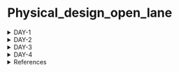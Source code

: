 # Physical_design_open_lane


<details>
<summary>DAY-1</summary>

### Introduction to package, chip, pads, core, die and IPs
This section explains about various terminology used in ASIC chip design. 

Let us consider Arduino board which is basic embedded toolkit used for embedded programming. This arduino board has a processor chip which contains multiple interfaces for various applications. 
Package refers to housing where integrated circuit is placed.
Chip is placed usually at centre of package where leads of package are connected  through thin wires.
Pads are placed to send or received signals from or to leads of package and core.
Core refers to actual circuit designed with particular components and technology process which handles the logic.
Die is base of chip on which entire integrated circuit is built and cut out off wafer.
IPs are kind of blackbox where functionality of circuit is known and not design. We usually use IPs where we reuse of existing code in the form of IPs.

### Introduction to open source ASIC design flow
At every level, from the transistor level to the architectural level, computer programmes are used to build both analog and digital electronics. These tools support chip designers from RTL to GDS.
We have tools like Openlane, Openroad as EDA tool. Process design kit is collection of files that is used to model a fabrication process for EDA tools for designing a IC. It contains design rules like DRC & LVS, device models, standard cell libraries and I/O libraries. Google joined hands with skywater to produce open source PDK in 130nm technology node.

We have following ASIC flow:

![Asic_flow](./Images/Asic_flow.png)

1. Synthesis: Converts RTL code to gate level netlist from standard cell libraries.

2. Floor & power planning: Decides partition between different system blocks and places I/O pads. We place power rails to provide power to various components of system.

3. PLacement: We place standard cells from netlist on decided floor plan.

4. Clock tree synthesis: We create a clock distribution network to deliver clock signals sequential part of system.

5. Routing: Interconnection of blocks using metal layers.

6. Final verification: We perform DRC-design rule check, Layout vs schematic check, Static timing analysis.

### Introduction to Open-lane

OpenLane is an automated RTL to GDSII flow based on several components including OpenROAD, Yosys, Magic, Netgen, CVC, SPEF-Extractor, KLayout and a number of custom scripts for design exploration and optimization. The flow performs all ASIC implementation steps from RTL all the way down to GDSII. 

![Openlane_flow](./Images/Openlane_flow.png)

### Various Open source tools in ASIC flow

RTL simulation: Iverilog & gtkwave

RTL synthesis & mapping: yosys

Floor planning : ioplacer

PLacement: OpenPD

STA: OpenSTA

clock tree synthesis: Triton CTS

Routing: TritonRoute

SPEF extraction: SPEF-extractor

DRC, GDS-II: Magic

LVS: Netgen

Circuit simulation: ngspice

### Openlane tool

We follow below steps to invoke the tool.
Go to openlane folder created in home folder.
```
make mount 
```

```
OpenLane Container (2264b12):/openlane$ ./flow.tcl -interactive
% package require openlane 0.9
```

![openlane_invoke](./Images/openlane_invoke.png)


Then prepare the design for RTl-GDS flow and run a synthesis command for picorv32a design as a sample. The picorv32a is present in design folder of openlane along with few other sample designs.
```
prep -design picorv32a
run_synthesis
```

Then we review result of synthesis flow. A folder by the name runs is created in picorv32a folder which contains folders related to ASIC flow like placement, synthesis, routing etc. We access report folder os synthesis and analyze the result as follows.

![picorv32a_dff_count](./Images/picorv32a_dff_count.png)


</details>

<details>
<summary>DAY-2</summary>

### Utilization factor and aspect ratio

Core is where actual circuit netlist is placed and die just encapsulates the core. We are interested to understand area, utilization factor and aspect ratio of core.

If we have any logical circuit, we assume it be a square based area, we try to determine the area of core where we can fit in out circuit. 

Area is simpliy the sum of product of width and height of standard cells and flip flops. 


Utilization factor is ratio of area occupied by netlist to total area of core. From this we find that, area of netlist and core is not always same. If this ratio is 1, then it is 100% utilization of core and no wastage of area.

```
Utilization factor = Area occupied by circuit / Area of core
```

Aspect ratio is ratio of height to width of core. If this ratio is 1, then is is means that core is square in shape.
```
Aspect ratio = Height of core / Width of core
```

### Concept of pre-placed cells

Let's consider that we have a circuit which performs a certain function in top level module. But, we will separate them into multiple blocks where interconnect each of them again through wires. The importance of this concept lies in the fact that we may have a functionality being implemented in multiple plcaes, we need not separately implement. We implement this block once and have multiple copies used for better & faster implementation. Some of these blocks found in market are memory, multiplexers, comparators and many more. These are called as pre-placed blocks.

![pre_placed_cells](./Images/pre_placed_cells.png)

### Decoupling capacitor

Decoupling capacitors are used to maintain stable supply to internal digita circuits. Without these, due to presence of wire resistance & inductance, the voltage represented by logic 1  or 0 might not be achieved due to noise margin of circuit. We want the voltage levels to lie within noise margin to able to distinguish between logic 1 & 0.

### Power planning

Power planning in chip design is an important aspect. Let us consider that we have circuit with on power supply. We have used decipuling capacitors for input ports to avoid destrcution of voltage levels. But is not possible to add these capacitors everywhere as it increases the size & feasible solution. Instead we increase the power supply given to chip so that particular logical part of circuit receives power from nearest power rail. Without this power planning, ground bounce where many points are discharging to single ground and voltage level of ground increases beyond noise marging causes ambiguity in logic level. Same concept applies to voltage drop where power voltage drops if many points in circuit draw power at same time.

### Pin placement
Pin placement refers to deciding input and output ports location on core. It decides delay and amount of wire requried to connect blocks. So it decides size of pins to provide power signal strength. We place these pins between space die and core border. This space does not contain any other cells of circuit.


### Floorplan of picorv32a

We perform floorplanning we use following command.
```
run_floorplan
```

![run_floorplan](./Images/run_floorplan.png)

Then we go to results folder of floorplan and open floorplan file .def in magic tool as shown below.
```
magic -T <techfile> lef read <lef_file> def read <def-file>
```

![picorv32a_floorplan](./Images/picorv32a_floorplan.png)

### Netlist binding and initial place design

After we design the system with netlist consisting of various cells, we consider these cells. These cells are taken from library where size & delay and other details associated with each cell. We take the floorplan performed in previous step for placement & routing. We place standard cells in a way similar to netlist like placing a cell closer to input port and placing another cell closer to output to have lesser delay. This is known as initial placement.


### Optimized placement using estimated wire-length and capacitance

In this stage, we estimate length & capacitance of wires to determine the optimized placement of cells. So if we have not maintained signal integrity, then we use buffers to reduce wire length and capacitance and have optimized placement.

### Placement step in openlane

Placement occurs in two stages: GLobal & detailed placement.
Global Placement: It finds optimal position for all cells which may not be legal and cells may overlap. Optimization is done through reduction of half parameter wire length.

Detailed Placement: It alters the position of cells post global placement so as to legalise them.

We peform placement in openlane as follows:
```
run_placement
```

![run_placement](./Images/run_placement.png)

![picorv32a_placement](./Images/picorv32a_placement.png)

### Cell design

Standard cell design flow involves the following:

-Inputs: PDKs, DRC & LVS rules, SPICE models, libraries, user-defined specifications.

-Design steps: Circuit design, Layout design (Art of layout Euler's path and stick diagram), Extraction of parasitics, Characterization (timing, noise, power).

-Outputs: CDL (circuit description language), LEF, GDSII, extracted SPICE netlist (.cir), timing, noise and power .lib file

### Standard cell characterisation

Standard cell characterization follows below step:

Logic (Boolean function)

Schematic (Connection pins only)

Netlist (Internal circuit made of transistors)

Netlist with parasitics

Physical Layout

Timing (Delays, hold and setup times, ...)

Power

Noise

We use software called GUNA to perform above characterization steps.

### Timing characterization parameters

We have timing threshold definitions as follows:

slew_low_rise_thr	20% value

slew_high_rise_thr	80% value

slew_low_fall_thr	20% value

slew_high_fall_thr	80% value

in_rise_thr	        50% value

in_fall_thr	        50% value

out_rise_thr	        50% value

out_fall_thr	        50% value


Propogation delay: Time difference between input waveform & output waveform crossing 50% of reference value.
Poor choice of threshold value can lead to negative delays.


</details>

<details>
<summary>DAY-3</summary>


### IO placer revision

![equi_pin_placement](./Images/equi_pin_placement.png)

Previously, we used equidistant value for IO pins in layout. Now we want to change to some other format, we edit environment variable and run floorplan flow again as follows:

```
set ::env(FP_IO_MODE) 2
```

![different_io](./Images/different_io.png)

### Spice deck

A SPICE deck includes information about the following:

Model description

Netlist description

Component connectivity

Component values

Capacitance load

Nodes

Simulation type and parameters

Libraries included

Following is Spice netlist for inverter.

![inverter](./Images/inverter.png)

```
.title CMOS inverter
.include 
M1 out in vdd vdd pmos w=0.375u l=0.25u
M2 out in 0 0 nmos w=0.375u l=0.25u
cload out 0 10f
Vdd vdd 0 2.5
Vin in 0 2.5

**control cmds
.op
.dc Vin 0 2.5 0.05
.plot v(out) vs v(in)
.end
```

We change width of pmos to 0.9375 then we get following characteristics with shifted threshold.



We compare as follows:

| Inverter wp=0.375 | Inverter wp=0.9375 |
| --- | --- |
| ![inverter_dc](./Images/inverter_dc.png) | ![inverter2_dc](./Images/inverter2_dc.png) |



### Switching characteristics

In this section, we try to understand switching characteristics ie rise delay & fall delay of inverter.

We use previous netlist and provide a pulse as input to determine rise & fall delay.

| PMOS W/L ratio | NMOS W/L ratio | Rise delay | Fall delay |
| --- | --- | --- | --- |
| Wp/Lp | Wn/Ln | 100.97ps | 49.61ps |
| Wp/Lp | 2Wn/Ln | 109.88ps | 32.03ps |
| Wp/Lp | 3Wn/Ln | 119.15ps | 23.721ps |

### Inverter layout

We git clone vsdstdcelldesign github repository for inverter layout.
```
git clone https://github.com/nickson-jose/vsdstdcelldesign.git
```
![inverter_layout](./Images/inverter_layout.png)

### 16 Fabrication of Mask CMOS
The following steps comprise the 16-mask CMOS process:

choosing a substrate: separating the substrate/body material.

Making a transistor's active region: SiO2 and Si3N4 etching and deposition, followed by photolithography, are used to isolate between active area pockets.

Ion implanation for the creation of the N- and P-wells: boron for the P-well and phosphorus for the N-well.

Photolithography processes are used to produce the NMOS and PMOS gates at the gate terminal.

LDD formation: LDD developed to counteract the hot electron effect.

In order to prevent channelling during implants, screen oxide is applied before aresenic is implanted, followed by annealing.

Local connection formation: HF etching is used to remove screen oxide. Ti is deposited for low-resistance connections.

Planarization of higher level metals using CMP, followed by TiN and Tungsten deposition. Top SiN layer for chip protection.

### Spice extraction & simulation

In this section, we will verify the logic implemented by layout by extracting spice netlist and performing simulation in ngspice.

In Tckon window of magic, we use following commands
```
extract all
ext2spice cthresh 0 rthresh 0
ext2spice
```
We have two files sky130_inv.ext & sky130_inv.spice created.

![ext2spice](./Images/ext2spice.png)


We perform ngspice simulation for extracted netlist.

Netlist:
```
* SPICE3 file created from sky130_inv.ext - technology: sky130A

.option scale=0.01u
.include ./libs/pshort.lib
.include ./libs/nshort.lib

//.subckt sky130_inv A Y VPWR VGND
M1000 Y A VPWR VPWR pshort_model.0 w=37 l=23
+  ad=1443 pd=152 as=1517 ps=156
M1001 Y A VGND VGND nshort_model.0 w=35 l=23
+  ad=1435 pd=152 as=1365 ps=148

VDD VPWR 0 3.3v
VSS VGND 0 0v
Va A VGND PULSE (0 3.3 0 0.1n 0.1n 2n 4n)

C0 VPWR A 0.07fF
C1 VPWR Y 0.11fF
C2 Y A 0.05fF
C3 Y VGND 2fF
C4 VPWR VGND 0.59fF
.end
```

```
ngspice sky130_inv.spice
tran 1n 20n
plot v(y) v(a)
```
![layout_simulation](./Images/layout_simulation.png)

We calculate Rise time, fall time, rise delay, fall delay & propogation delay.

Rise time: 63.44ps
Fall time: 42.68ps
Rise delay: 60.46ps
Fall delay: 25.58ps

### DRC violations

We try to understand DRC violations through examples.
Download sample magic layout files from following website.

```
wget http://opencircuitdesign.com/open_pdks/archive/drc_tests.tgz
tar xfz drc_tests.tgz
```

Now, open sample file as shown
```
magic -d XR met3.mag
```

Below is rules for me3 layer.

![rules](./Images/rules.png)

We use 'drc_why' command errors in layout as shown.

![m3_drc](./Images/m3_drc.png)

We use following commands to see metal cut as shown.

```
cif see VIA2
```

![m3_metal_cut](./Images/m3_metal_cut.png)

### Fixing poly.9 error in sky130A.tech file - lab

Open the poly.mag file in magic tool.

```
magic -d XR poly.mag
```

![poly9_before](./Images/poly9_before.png)

We find that distance between regular polysilicon & poly resistor should be 22um but it is showing 17um and still no errors . We should go to sky130A.tech file and modify as follows to detect this error.

In line 
```
spacing npres *nsd 480 touching_illegal \
	"poly.resistor spacing to N-tap < %d (poly.9)"
```

change to 

```
spacing npres allpolynonres 480 touching_illegal \
	"poly.resistor spacing to N-tap < %d (poly.9)"
```


Also,

```
spacing xhrpoly,uhrpoly,xpc alldiff 480 touching_illegal \

	"xhrpoly/uhrpoly resistor spacing to diffusion < %d (poly.9)"
```
change to

```
spacing xhrpoly,uhrpoly,xpc allpolynonres 480 touching_illegal \

	"xhrpoly/uhrpoly resistor spacing to diffusion < %d (poly.9)"
```

Again we load poly.mag file we find that it is detecting this erroe with DRC errors increased to 35 from 32.

![poly9_after](./Images/poly9_after.png)

</details>


<details>
<summary>DAY-4</summary>

### Converting grid info to track info

The requirement of ports is mentioned in track.info as shown below.

```
li1 X 0.23 0.46
li1 Y 0.17 0.34
met1 X 0.17 0.34
met1 Y 0.17 0.34
met2 X 0.23 0.46
met2 Y 0.23 0.46
met3 X 0.34 0.68
met3 Y 0.34 0.68
met4 X 0.46 0.92
met4 Y 0.46 0.92
met5 X 1.70 3.40
met5 Y 1.70 3.40
```
Before convergence, we grid as follows as:

![before_grid](./Images/before_grid.png)

To ensure that ports lie on the intersection point, the grid spacing in Magic (tkcon) must be changed to the li1 X and li1 Y values. After providing the command, we have following:
```
grid 0.46um 0.34um 0.23um 0.17um
```

![after_grid](./Images/after_grid.png)

### Conversion of magic layout to standard cell LEF file

Extraction of the LEF file for the cell comes next when the layout is completed. To help the placer and router tool, specific characteristics and definitions must be defined for the cell's pins. Ports are the macro's declared PINs, and in LEF files, a cell containing ports is written as a macro cell. Our goal is to extract LEF in a predetermined format from a configuration (in this case, a straightforward CMOS inverter). The first step is to define each port and assign the appropriate class and use characteristics to each port.

Below are steps to define a port :

First, open the.mag file for the design in the Magic Layout window. Next, select Edit >> Text to bring up a dialogue window. Use locali for port y & a, use metal 1 for vdd & gnd as shown in figures below.

![port_a](./Images/port_a.png)

![port_y](./Images/port_y.png)

![port_vdd](./Images/port_vdd.png)

![port_gnd](./Images/port_gnd.png)


Define the purpose of ports as follows in tkcon window:

```
port A class input
port A use signal

port Y class output
port Y use signal

port VPWR class inout
port VPWR use power

port VGND class inout
port VPWR use ground
```

We generate lef file by command:
```
lef write <name>
```
This generates sky130_vsdinv.lef file.

### Steps to include custom cell in ASIC design

We have created a custom standard cell in previous steps of an inverter. Copy lef file, sky130_fd_sc_hd_typical.lib, sky130_fd_sc_hd_slow.lib & sky130_fd_sc_hd_fast.lib to src folder of picorv32a from libs folder vsdstdcelldesign. Then modify the condif.tcl as follows.

```

# Design
set ::env(DESIGN_NAME) "picorv32a"

set ::env(VERILOG_FILES) "$::env(DESIGN_DIR)/src/picorv32a.v"

set ::env(CLOCK_PORT) "clk"
set ::env(CLOCK_NET) $::env(CLOCK_PORT)

set ::env(GLB_RESIZER_TIMING_OPTIMIZATIONS) {1}

set ::env(LIB_SYNTH) "$::env(OPENLANE_ROOT)/designs/picorv32a/src/sky130_fd_sc_hd__typical.lib"
set ::env(LIB_SLOWEST) "$::env(OPENLANE_ROOT)/designs/picorv32a/src/sky130_fd_sc_hd__slow.lib"
set ::env(LIB_FASTEST) "$::env(OPENLANE_ROOT)/designs/picorv32a/src/sky130_fd_sc_hd__fast.lib"
set ::env(LIB_TYPICAL) "$::env(OPENLANE_ROOT)/designs/picorv32a/src/sky130_fd_sc_hd__typical.lib"

set ::env(EXTRA_LEFS) [glob $::env(OPENLANE_ROOT)/designs/$::env(DESIGN_NAME)/src/*.lef]

set filename $::env(DESIGN_DIR)/$::env(PDK)_$::env(STD_CELL_LIBRARY)_config.tcl
if { [file exists $filename] == 1} {
	source $filename
}
```

To integrate standard cell in openlane flow, perform following commands:

```
set lefs [glob $::env(DESIGN_DIR)/src/*.lef]
add_lefs -src $lefs
```

### Delay tables

We observe that the buffer we insert to maintain signal integrity has some constraints. We observe that size of buffer in every level should have same size and have different delays depending on load driven by them. So VLSI engineers came up with concept of delay tables which consists of 2D array of values input slew & load capacitance defined for cell for different sizes. These delay tables became timing models. The algorithm takes these values and computes delay values. If delay is not available directly, it takes nearest data and determines through extrapolation.

![delay_table](./Images/delay_table.png)

### Openlane steps with custom standard cell

We perform synthesis and found that it has negative slack and met timing constraints.

We perform floorplan and find out custom cell included as follows.

![custom_cell_floorplan](./Images/custom_cell_floorplan.png)

We perform placement step as well.

![custom_cell_layout](./Images/custom_cell_layout.png)

### Setup & hold time concepts

It is here that we introduce SETUP and HOLD time. Setup time is defined as the minimum amount of time before the clock’s active edge that the data must be stable for it to be latched correctly. Any violation may cause incorrect data to be captured, which is known as setup violation.

![setup_time](./Images/setup_time.png)

Hold time is defined as the minimum amount of time after the clock’s active edge during which data must be stable. Violation in this case may cause incorrect data to be latched, which is known as a hold violation. Note that setup and hold time is measured with respect to the active clock edge only.

![hold_time](./Images/hold_time.png)

### Clock jitter concept

Circuitry in the clock generator, noise, changes in the power supply, interference from surrounding circuitry, etc. are the usual causes of clock jitter. The design margin called for in the timing closure specification includes jitter as a factor.


Period jitter is the difference between a clock signal's cycle time and the ideal period over a large number of randomly chosen cycles, such as 10K cycles. The clock period deviation can be supplied as either an average value across the chosen cycles (RMS value) or as the difference between the chosen group's highest and minimum deviations (peak-to-peak period jitter).

The difference between two consecutive clock cycles across a random number of clock cycles is known as cycle to cycle jitter, or C2C. (say 10K). Typically, this is described as the peak value for the random group.By doing so, the high frequency jitter can be calculated.

The effect being measured in the frequency domain is phase noise. In the frequency domain, phase noise is the representation of fast, short-lived, random variations in the phase of the waveform. These fluctuations can be converted into jitter values for digital design.

![clock_jitter](./Images/clock_jitter.png)

![timing](./Images/timing.png)

After putting command
```
set ::env(SYNTH_MAX_FANOUT) 4
```
we got positive slack in sta analysis.




### Clock tree synthesis

The goal of constructing a clock tree is to make sure that the clock input reaches all the elements and that there is no clock skew. The H-tree is one of the most used methods in CTS. If you have ever tried to reduce slack in a previous run, you may have noticed that the netlist has been changed by cell replacement techniques. Before trying to run a CTS in tritoncts tool.

The goal of the Clock Tree Synthesis is to reduce the routing resources of the clock signal, reduce the area of the clock repeaters, while maintaining a reasonable clock skew, reasonable clock latency, reasonable clock transition time, minimum Pulse Width, and duty cycle requirements for all the sequence elements in the design, and reasonable clock power within the spec. Clock Skew refers to the difference in the clock arrival time between two registers

Here is an example of bad tree

![bad_tree](./Images/bad_tree.png)


### Cross talk & cross net shielding

Crosstalk noise is noise generated on the clock network by aggressor nets surrounding the clock signal. This noise can delay or make the clock signal faster or even cause spurious transitions known as glitches. To maintain the signal integrity of the clock signal, physical designers protect the clock wires using a power net. They may also use NDR rules that route the clock signal by leaving one empty track next to the clock route. This helps to reduce the impact of noise on the clock network. The function of the clock signal is to control and synchronize trigger events within a synchronous design. Therefore, maintaining the signal integrity is essential to meet your design functional specification.

![glitch](./Images/glitch.png)


### Clock tree synthesis lab

We following command to run CTS in openlane:
```
run_cts
```



</details>



<details>
<summary>References</summary>

https://github.com/kunalg123/

https://openlane.readthedocs.io/en/latest/getting_started/installation/installation_ubuntu.html#installation-of-required-packages

https://github.com/The-OpenROAD-Project/OpenLane

https://vsdiat.com/

https://github.com/Devipriya1921/Physical_Design_Using_OpenLANE_Sky130

https://github.com/nickson-jose/vsdstdcelldesign

https://www.edn.com/understanding-the-basics-of-setup-and-hold-time/

https://vlsi.pro/clock-jitter/

https://anysilicon.com/clock-tree-synthesis/

</details>
